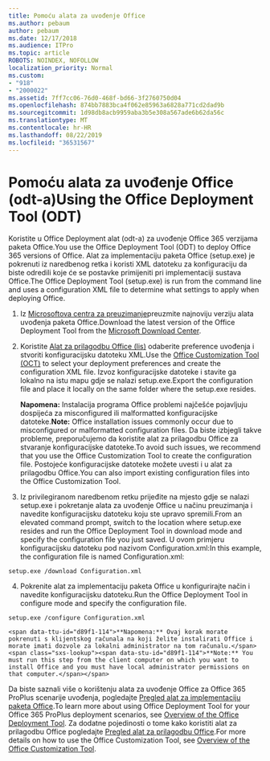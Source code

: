 ```yaml
---
title: Pomoću alata za uvođenje Office
ms.author: pebaum
author: pebaum
ms.date: 12/17/2018
ms.audience: ITPro
ms.topic: article
ROBOTS: NOINDEX, NOFOLLOW
localization_priority: Normal
ms.custom:
- "918"
- "2000022"
ms.assetid: 7ff7cc06-76d0-468f-bd66-3f2760750d04
ms.openlocfilehash: 874bb7883bca4f062e85963a6828a771cd2dad9b
ms.sourcegitcommit: 1d98db8acb9959aba3b5e308a567ade6b62da56c
ms.translationtype: MT
ms.contentlocale: hr-HR
ms.lasthandoff: 08/22/2019
ms.locfileid: "36531567"
---
```

# <a name="using-the-office-deployment-tool-odt"></a><span data-ttu-id="d89f1-102">Pomoću alata za uvođenje Office (odt-a)</span><span class="sxs-lookup"><span data-stu-id="d89f1-102">Using the Office Deployment Tool (ODT)</span></span>

<span data-ttu-id="d89f1-103">Koristite u Office Deployment alat (odt-a) za uvođenje Office 365 verzijama paketa Office.</span><span class="sxs-lookup"><span data-stu-id="d89f1-103">You use the Office Deployment Tool (ODT) to deploy Office 365 versions of Office.</span></span> <span data-ttu-id="d89f1-104">Alat za implementaciju paketa Office (setup.exe) je pokrenuti iz naredbenog retka i koristi XML datoteku za konfiguraciju da biste odredili koje će se postavke primijeniti pri implementaciji sustava Office.</span><span class="sxs-lookup"><span data-stu-id="d89f1-104">The Office Deployment Tool (setup.exe) is run from the command line and uses a configuration XML file to determine what settings to apply when deploying Office.</span></span>
  
1. <span data-ttu-id="d89f1-105">Iz [Microsoftova centra za preuzimanje](http://go.microsoft.com/fwlink/p/?LinkID=626065)preuzmite najnoviju verziju alata uvođenja paketa Office.</span><span class="sxs-lookup"><span data-stu-id="d89f1-105">Download the latest version of the Office Deployment Tool from the [Microsoft Download Center](http://go.microsoft.com/fwlink/p/?LinkID=626065).</span></span>

2. <span data-ttu-id="d89f1-106">Koristite [Alat za prilagodbu Office (lis)](https://config.office.com) odaberite preference uvođenja i stvoriti konfiguracijsku datoteku XML.</span><span class="sxs-lookup"><span data-stu-id="d89f1-106">Use the [Office Customization Tool (OCT)](https://config.office.com) to select your deployment preferences and create the configuration XML file.</span></span> <span data-ttu-id="d89f1-107">Izvoz konfiguracijske datoteke i stavite ga lokalno na istu mapu gdje se nalazi setup.exe.</span><span class="sxs-lookup"><span data-stu-id="d89f1-107">Export the configuration file and place it locally on the same folder where the setup.exe resides.</span></span>

    <span data-ttu-id="d89f1-108">**Napomena:** Instalacija programa Office problemi najčešće pojavljuju dospijeća za misconfigured ili malformatted konfiguracijske datoteke.</span><span class="sxs-lookup"><span data-stu-id="d89f1-108">**Note:** Office installation issues commonly occur due to misconfigured or malformatted configuration files.</span></span> <span data-ttu-id="d89f1-109">Da biste izbjegli takve probleme, preporučujemo da koristite alat za prilagodbu Office za stvaranje konfiguracijske datoteke.</span><span class="sxs-lookup"><span data-stu-id="d89f1-109">To avoid such issues, we recommend that you use the Office Customization Tool to create the configuration file.</span></span> <span data-ttu-id="d89f1-110">Postojeće konfiguracijske datoteke možete uvesti i u alat za prilagodbu Office.</span><span class="sxs-lookup"><span data-stu-id="d89f1-110">You can also import existing configuration files into the Office Customization Tool.</span></span>

3. <span data-ttu-id="d89f1-111">Iz privilegiranom naredbenom retku prijeđite na mjesto gdje se nalazi setup.exe i pokretanje alata za uvođenje Office u načinu preuzimanja i navedite konfiguracijsku datoteku koju ste upravo spremili.</span><span class="sxs-lookup"><span data-stu-id="d89f1-111">From an elevated command prompt, switch to the location where setup.exe resides and run the Office Deployment Tool in download mode and specify the configuration file you just saved.</span></span> <span data-ttu-id="d89f1-112">U ovom primjeru konfiguracijsku datoteku pod nazivom Configuration.xml:</span><span class="sxs-lookup"><span data-stu-id="d89f1-112">In this example, the configuration file is named Configuration.xml:</span></span>
    
  ```
  setup.exe /download Configuration.xml  
  ```

4. <span data-ttu-id="d89f1-113">Pokrenite alat za implementaciju paketa Office u konfigurirajte način i navedite konfiguracijsku datoteku.</span><span class="sxs-lookup"><span data-stu-id="d89f1-113">Run the Office Deployment Tool in configure mode and specify the configuration file.</span></span>
    
  ```
  setup.exe /configure Configuration.xml
  ```

    <span data-ttu-id="d89f1-114">**Napomena:** Ovaj korak morate pokrenuti s klijentskog računala na koji želite instalirati Office i morate imati dozvole za lokalni administrator na tom računalu.</span><span class="sxs-lookup"><span data-stu-id="d89f1-114">**Note:** You must run this step from the client computer on which you want to install Office and you must have local administrator permissions on that computer.</span></span>

<span data-ttu-id="d89f1-115">Da biste saznali više o korištenju alata za uvođenje Office za Office 365 ProPlus scenarije uvođenja, pogledajte [Pregled alat za implementaciju paketa Office](https://docs.microsoft.com/deployoffice/overview-of-the-office-2016-deployment-tool).</span><span class="sxs-lookup"><span data-stu-id="d89f1-115">To learn more about using Office Deployment Tool for your Office 365 ProPlus deployment scenarios, see [Overview of the Office Deployment Tool](https://docs.microsoft.com/deployoffice/overview-of-the-office-2016-deployment-tool).</span></span> <span data-ttu-id="d89f1-116">Za dodatne pojedinosti o tome kako koristiti alat za prilagodbu Office pogledajte [Pregled alat za prilagodbu Office](https://docs.microsoft.com/DeployOffice/overview-of-the-office-customization-tool-for-click-to-run).</span><span class="sxs-lookup"><span data-stu-id="d89f1-116">For more details on how to use the Office Customization Tool, see [Overview of the Office Customization Tool](https://docs.microsoft.com/DeployOffice/overview-of-the-office-customization-tool-for-click-to-run).</span></span>
